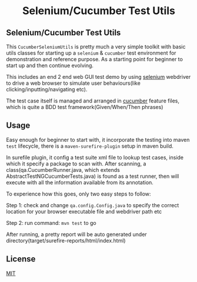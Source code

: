 <h1 align="center">Selenium/Cucumber Test Utils </h1>

## Selenium/Cucumber Test Utils

This `CucumberSeleniumUtils` is pretty much a very simple toolkit with basic utils classes for starting up a `selenium` & `cucumber` test environment
for demonstration and reference purpose. As a starting point for beginner to start up and then continue evolving. 

This includes an end 2 end web GUI test demo by using [selenium](https://www.selenium.dev/) webdriver to drive a web browser to simulate user behaviours(like clicking/inputting/navigating etc).

The test case itself is managed and arranged in [cucumber](https://cucumber.io/) feature files, which is quite a BDD test framework(Given/When/Then phrases)


## Usage

Easy enough for beginner to start with, it incorporate the testing into maven `test` lifecycle, there is a `maven-surefire-plugin` setup in maven build. 

In surefile plugin, it config a test suite xml file to lookup test cases, inside which it specify a package to scan with. After scanning, a class(qa.CucumberRunner.java, which extends AbstractTestNGCucumberTests.java) is found as a test runner, then will execute with all the information available from its annotation.

To experience how this goes, only two easy steps to follow:

Step 1: check and change `qa.config.Config.java` to specify the correct location for your browser executable file and webdriver path etc

Step 2: run command: `mvn test` to go

After running, a pretty report will be auto generated under directory(target/surefire-reports/html/index.html)


## License
[MIT](https://github.com/gaoqing/CucumberSeleniumUtils/master/LICENSE)